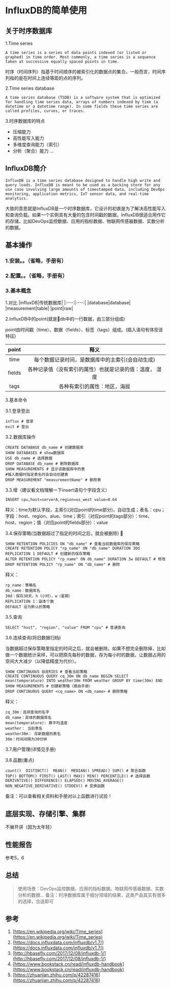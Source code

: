 # InfluxDB的简单使用

## 关于时序数据库

1.Time series

```
A time series is a series of data points indexed (or listed or graphed) in time order. Most commonly, a time series is a sequence taken at successive equally spaced points in time.
```
时序（时间序列）指基于时间顺序的被索引化的数据点的集合。一般而言，时间序列指的是在时间上连续等距的点的序列。
 
2.Time series database
```
A time series database (TSDB) is a software system that is optimized for handling time series data, arrays of numbers indexed by time (a datetime or a datetime range). In some fields these time series are called profiles, curves, or traces.
```

3.时序数据库的特点
  * 压缩能力
  * 高性能写入能力
  * 多维度查询能力（索引）
  * 分析（聚合）能力
...

## InfluxDB简介
```
InfluxDB is a time series database designed to handle high write and query loads. InfluxDB is meant to be used as a backing store for any use case involving large amounts of timestamped data, including DevOps monitoring, application metrics, IoT sensor data, and real-time analytics.
```

大致的意思就是InfluxDB是一个时序数据库，它设计的初衷是为了解决高性能写入和查询负载。如果一个实例具有大量的包含时间戳的数据，InfluxDB很适合用作它的存储，比如DevOps监控数据、应用的指标数据、物联网传感器数据、实数分析的数据。

## 基本操作

### 1.安装。。（省略，手册有）

### 2.配置。。（省略，手册有）

### 3.基本概念

1.对比
|influxDB|传统数据库|
|:---:|:---:|
|database|database|
|measurement|table|
|point|raw|

2.InfluxDB中的point(就是db中的一行数据，由三部分组成)

point由时间戳（time）、数据（fields）、标签（tags）组成。(插入语句有体现该特征)

|point|释义|
|:---:|:---:|
|time|每个数据记录时间，是数据库中的主索引(会自动生成)|
|fields|各种记录值（没有索引的属性）也就是记录的值：温度， 湿度|
|tags|各种有索引的属性：地区，海拔|

3.基本命令

3.1.登录登出

```
influx # 登录
exit # 登出
```

3.2.数据库操作

```
CREATE DATABASE db_name # 创建数据库
SHOW DATABASES # show数据库
USE db_name # 选择数据
DROP DATABASE db_name # 删除数据库
SHOW MEASUREMENTS # 显示该数据库中的表
#插入数据时指定表名时会自动创建表
DROP MEASUREMENT "measurementName" # 删除表
```

3.3.增（建议看文档理解一下insert语句个字段含义）

```
INSERT cpu,host=serverA,region=us_west value=0.64
```
释义：time为默认字段，主索引(对应point的time部分)，自动生成；表名：cpu；字段：host、region、alue、time；索引（对应point的tags部分）：time、host、region；值（对应point的fields部分）：value

3.4.保存策略(当数据超过了指定的时间之后，就会被删除)

```
SHOW RETENTION POLICIES ON "db_name" # 查看当前数据库的保存策略
CREATE RETENTION POLICY "rp_name" ON "db_name" DURATION 30d REPLICATION 1 DEFAULT # 创建新的保存策略
ALTER RETENTION POLICY "rp_name" ON db_name" DURATION 3w DEFAULT # 修改
DROP RETENTION POLICY "rp_name" ON "db_name" # 删除
```

释义：
```
rp_name：策略名
db_name：数据库名
30d：保存30天，h（小时），w（星期）
REPLICATION 1：副本个数
DEFAULT 设为默认的策略
```

3.5.查询

```
SELECT "host", "region", "value" FROM "cpu" # 普通查询
```

3.6.连续查询(将旧数据归档)

当数据超过保存策略里指定的时间之后，就会被删除。如果不想完全删除掉，比如做一个数据统计采样，可以把原先每秒的数据，存为每小时的数据，让数据占用的空间大大减少（以降低精度为代价）。

```
SHOW CONTINUOUS QUERIES # 查看当前策略
CREATE CONTINUOUS QUERY cq_30m ON db_name BEGIN SELECT mean(temperature) INTO weather30m FROM weather GROUP BY time(30m) END
SHOW MEASUREMENTS # 创建新策略（摘自手册）
DROP CONTINUOUS QUERY <cq_name> ON <db_name> # 删除策略
```

释义：
```
cq_30m：连续查询的名字
db_name：具体的数据库名
mean(temperature): 算平均温度
weather： 当前表名
weather30m： 存新数据的表名
30m：时间间隔为30分钟
```

3.7.用户管理(详情见手册)

3.8.函数(重点)

```
count()  DISTINCT()  MEAN()  MEDIAN() SPREAD() SUM() # 聚合函数
TOP() BOTTOM() FIRST() LAST() MAX() MIN() PERCENTILE() # 选择函数
DERIVATIVE() DIFFERENCE() ELAPSED() MOVING_AVERAGE() NON_NEGATIVE_DERIVATIVE() STDDEV() # 变换函数
```
备注：可以查看相关资料和手册对以上函数进行试验！

## 底层实现、存储引擎、集群

不展开讲（因为太年轻）

## 性能报告

参考5，6

## 总结

> 使用场景：DevOps监控数据、应用的指标数据、物联网传感器数据、实数分析的数据...
> 备注：时序数据库属于细分领域的结果，这类产品其实有很多的选择，合适即可

## 参考
1. [https://en.wikipedia.org/wiki/Time_series](https://en.wikipedia.org/wiki/Time_series)
2. [https://docs.influxdata.com/influxdb/v1.7/](https://docs.influxdata.com/influxdb/v1.7/)
3. [http://hbasefly.com/2017/12/08/influxdb-1/](http://hbasefly.com/2017/12/08/influxdb-1/)
4. [https://www.bookstack.cn/read/influxdb-handbook](https://www.bookstack.cn/read/influxdb-handbook)
5. [https://zhuanlan.zhihu.com/p/42287416](https://zhuanlan.zhihu.com/p/42287416)